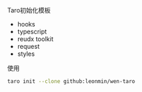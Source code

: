 Taro初始化模板

- hooks
- typescript
- reudx toolkit
- request
- styles

使用

```bash
taro init --clone github:leonmin/wen-taro
```